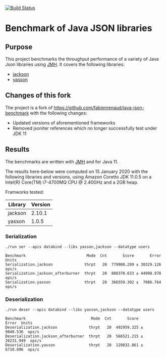 [![Build Status](https://travis-ci.org/fabienrenaud/java-json-benchmark.svg?branch=master)](https://travis-ci.org/fabienrenaud/java-json-benchmark)

# Benchmark of Java JSON libraries

## Purpose

This project benchmarks the throughput performance of a variety of Java Json libraries using [JMH](http://openjdk.java.net/projects/code-tools/jmh/).
It covers the following libraries:

* [jackson](https://github.com/FasterXML/jackson)
* [yasson](https://github.com/eclipse-ee4j/yasson)

## Changes of this fork

The project is a fork of https://github.com/fabienrenaud/java-json-benchmark with the following changes:
* Updated versions of aforementioned frameworks
* Removed jsoniter references which no longer successfully test under JDK 11

## Results

The benchmarks are written with [JMH](http://openjdk.java.net/projects/code-tools/jmh/) and for Java 11.

The results here-below were computed on 15 January 2020 with the following libraries and versions, using Amazon Coretto JDK 11.0.5 on a Intel(R) Core(TM) i7-4700MQ CPU @ 2.40GHz and a 2GB heap.

Framworks tested:

| Library      | Version  |
|--------------|----------|
| jackson      | 2.10.1   |
| yasson       | 1.0.5    |

### Serialization 

```
./run ser --apis databind --libs yasson,jackson --datatype users

Benchmark                           Mode  Cnt       Score       Error  Units
Serialization.jackson              thrpt   20  779908.289 ± 30329.126  ops/s
Serialization.jackson_afterburner  thrpt   20  808370.633 ± 44998.978  ops/s
Serialization.yasson               thrpt   20  366559.302 ±  7086.764  ops/s
```

### Deserialization

```
./run deser --apis databind --libs yasson,jackson --datatype users

Benchmark                             Mode  Cnt       Score       Error  Units
Deserialization.jackson              thrpt   20  492959.325 ±  9840.536  ops/s
Deserialization.jackson_afterburner  thrpt   20  566521.215 ± 26231.949  ops/s
Deserialization.yasson               thrpt   20  129832.861 ±  6710.096  ops/s
```

